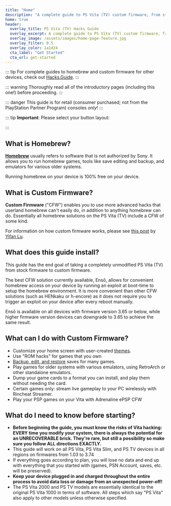 ```yaml
---
title: "Home"
description: "A complete guide to PS Vita (TV) custom firmware, from stock to Ensō."
home: true
header:
  overlay_title: PS Vita (TV) Hacks Guide
  overlay_excerpt: A complete guide to PS Vita (TV) custom firmware, from stock to Ensō.
  overlay_image: /assets/images/home-page-feature.jpg
  overlay_filter: 0.5
  overlay_color: 1a1d24
  cta_label: "Get Started"
  cta_url: get-started
---
```


::: tip
For complete guides to homebrew and custom firmware for other devices, check out [Hacks.Guide](https://hacks.guide).
:::

::: warning
Thoroughly read all of the introductory pages (including this one!) before proceeding.
:::

::: danger
This guide is for retail (consumer purchased; not from the PlayStation Partner Program) consoles _only_!
:::

<!--::: tip
This guide is available in other languages!
Click the language button at the top right of the page to change the language.
Alternatively, click [here](https://crowdin.com/project/vita-guide) to help to keep these translations up to date.
:::-->

::: tip
**Important**: Please select your button layout: <BtnToggler />

:::

## What is Homebrew?

[**Homebrew**](https://en.wikipedia.org/wiki/List_of_homebrew_video_games) usually refers to software that is not authorized by Sony. It allows you to run homebrew games, tools like save editing and backup, and emulators for various older systems.

Running homebrew on your device is 100% free on your device.

## What is Custom Firmware?

**Custom Firmware** ("CFW") enables you to use more advanced hacks that userland homebrew can't easily do, in addition to anything homebrew can do. Essentially all homebrew solutions on the PS Vita (TV) include a CFW of some kind.

For information on how custom firmware works, please see [this post](https://yifan.lu/2017/07/31/henkaku-enso-bootloader-hack-for-vita/) by [Yifan Lu](https://twitter.com/yifanlu).

## What does this guide install?

This guide has the end goal of taking a completely unmodified PS Vita (TV) from stock firmware to custom firmware.

The best CFW solution currently available, Ensō, allows for convenient homebrew access on your device by running an exploit at boot-time to setup the homebrew environment. It is more convenient than other CFW solutions (such as HENkaku or h-encore) as it does not require you to trigger an exploit on your device after every reboot manually.

Ensō is available on all devices with firmware version 3.65 or below, while higher firmware version devices can downgrade to 3.65 to achieve the same result.

## What can I do with Custom Firmware?

+ Customize your home screen with user-created [themes](http://vstema.com/).
+ Use "ROM hacks" for games that you own
+ [Backup, edit, and restore](https://github.com/d3m3vilurr/vita-savemgr) saves for many games.
+ Play games for older systems with various emulators, using RetroArch or other standalone emulators.
+ Dump your game cards to a format you can install, and play them without needing the card.
+ Certain games only: stream live gameplay to your PC wirelessly with Rincheat Streamer.
+ Play your PSP games on your Vita with Adrenaline ePSP CFW

## What do I need to know before starting?

+ **Before beginning the guide, you must know the risks of Vita hacking: EVERY time you modify your system, there is always the potential for an UNRECOVERABLE brick. They're rare, but still a possibility so make sure you follow ALL directions EXACTLY.**
+ This guide will work on all PS Vita, PS Vita Slim, and PS TV devices in all regions on firmwares from 1.03 to 3.74
+ If everything goes according to plan, you will lose no data and end up with everything that you started with (games, PSN Account, saves, etc. will be preserved).
+ **Keep your device plugged in and charged throughout the entire process to avoid data loss or damage from an unexpected power-off!**
+ The PS Vita 2000 and PS TV models are essentially identical to the original PS Vita 1000 in terms of software. All steps which say "PS Vita" also apply to other models unless otherwise specified.